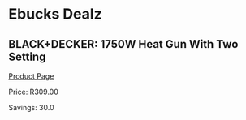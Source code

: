 
# Ebucks Dealz
## BLACK+DECKER: 1750W Heat Gun With Two Setting
[Product Page](https://www.ebucks.com/web/shop/productSelected.do?prodId=373100455&catId=717342768)

Price: R309.00

Savings: 30.0


	